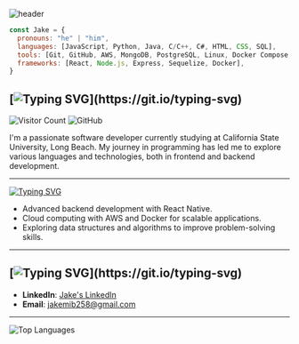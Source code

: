 ![header](https://capsule-render.vercel.app/api?type=soft&color=gradient&customColorList=0,2,3&height=200&section=header&text=🆆🅴🅻🅲🅾🅼🅴%20👋&animation=fadeIn&fontSize=95)

```javascript
const Jake = {
  pronouns: "he" | "him",
  languages: [JavaScript, Python, Java, C/C++, C#, HTML, CSS, SQL],
  tools: [Git, GitHub, AWS, MongoDB, PostgreSQL, Linux, Docker Compose, Jira, Trello, Supabase, Websocket, Agora, Hume AI],
  frameworks: [React, Node.js, Express, Sequelize, Docker],
}
```

## [![Typing SVG](https://readme-typing-svg.herokuapp.com?font=Edu+VIC+WA+NT+Beginner&weight=500&size=30&pause=1000&color=948CF7&width=435&lines=%F0%9F%9A%80+Welcome+to+My+GitHub+Profile!)](https://git.io/typing-svg) 
![Visitor Count](https://komarev.com/ghpvc/?username=backhs97&color=blue) ![GitHub](https://img.shields.io/badge/GitHub-backhs97-lightgrey)

I'm a passionate software developer currently studying at California State University, Long Beach. My journey in programming has led me to explore various languages and technologies, both in frontend and backend development.

---

[![Typing SVG](https://readme-typing-svg.herokuapp.com?font=Edu+VIC+WA+NT+Beginner&weight=500&size=30&pause=1000&color=62E12C&width=435&lines=%F0%9F%8C%B1+Currently+Learning)](https://git.io/typing-svg)

- Advanced backend development with React Native.
- Cloud computing with AWS and Docker for scalable applications.
- Exploring data structures and algorithms to improve problem-solving skills.

---

## [![Typing SVG](https://readme-typing-svg.herokuapp.com?font=Edu+VIC+WA+NT+Beginner&weight=500&size=30&pause=1000&color=595F64&width=435&lines=%F0%9F%92%AC+Let's+Connect!)](https://git.io/typing-svg)

- **LinkedIn**: [Jake's LinkedIn](https://www.linkedin.com/in/jake-back/)
- **Email**: [jakemib258@gmail.com](mailto:jakemib258@gmail.com)

---

![Top Languages](https://github-readme-stats.vercel.app/api/top-langs/?username=backhs97&layout=compact&theme=radical)
